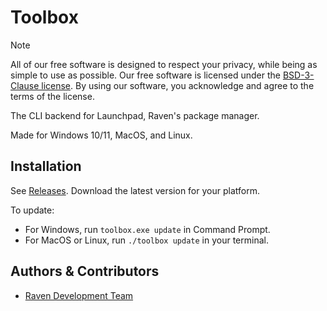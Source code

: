 
# Toolbox

> [!NOTE]
> All of our free software is designed to respect your privacy, while being as simple to use as possible. Our free software is licensed under the [BSD-3-Clause license](https://ravendevteam.org/files/BSD-3-Clause.txt). By using our software, you acknowledge and agree to the terms of the license.

The CLI backend for Launchpad, Raven's package manager.

Made for Windows 10/11, MacOS, and Linux.

## Installation
See [Releases](https://github.com/ravendevteam/scratchpad/releases). Download the latest version for your platform.

To update:
- For Windows, run `toolbox.exe update` in Command Prompt.
- For MacOS or Linux, run `./toolbox update` in your terminal.

## Authors & Contributors

- [Raven Development Team](https://ravendevteam.org/)
